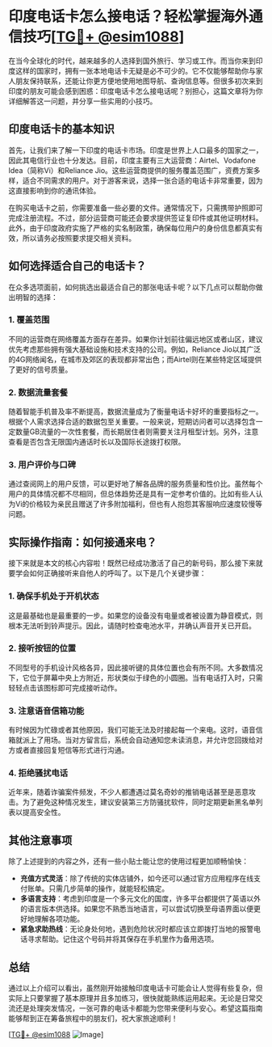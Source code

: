 # 印度电话卡怎么接电话？轻松掌握海外通信技巧[[TG💪+ @esim1088](https://t.me/s/esim1088)]

在当今全球化的时代，越来越多的人选择到国外旅行、学习或工作。而当你来到印度这样的国家时，拥有一张本地电话卡无疑是必不可少的。它不仅能够帮助你与家人朋友保持联系，还能让你更方便地使用地图导航、查询信息等。但很多初次来到印度的朋友可能会感到困惑：印度电话卡怎么接电话呢？别担心，这篇文章将为你详细解答这一问题，并分享一些实用的小技巧。

## 印度电话卡的基本知识

首先，让我们来了解一下印度的电话卡市场。印度是世界上人口最多的国家之一，因此其电信行业也十分发达。目前，印度主要有三大运营商：Airtel、Vodafone Idea（简称Vi）和Reliance Jio。这些运营商提供的服务覆盖范围广，资费方案多样，适合不同需求的用户。对于游客来说，选择一张合适的电话卡非常重要，因为这直接影响到你的通讯体验。

在购买电话卡之前，你需要准备一些必要的文件。通常情况下，只需携带护照即可完成注册流程。不过，部分运营商可能还会要求提供签证复印件或其他证明材料。此外，由于印度政府实施了严格的实名制政策，确保每位用户的身份信息都真实有效，所以请务必按照要求提交相关资料。

## 如何选择适合自己的电话卡？

在众多选项面前，如何挑选出最适合自己的那张电话卡呢？以下几点可以帮助你做出明智的选择：

### 1. 覆盖范围
不同的运营商在网络覆盖方面存在差异。如果你计划前往偏远地区或者山区，建议优先考虑那些拥有强大基础设施和技术支持的公司。例如，Reliance Jio以其广泛的4G网络闻名，在城市及郊区的表现都非常出色；而Airtel则在某些特定区域提供了更好的信号质量。

### 2. 数据流量套餐
随着智能手机普及率不断提高，数据流量成为了衡量电话卡好坏的重要指标之一。根据个人需求选择合适的数据包至关重要。一般来说，短期访问者可以选择包含一定数量GB流量的一次性套餐，而长期居住者则需要关注月租型计划。另外，注意查看是否包含无限国内通话时长以及国际长途拨打权限。

### 3. 用户评价与口碑
通过查阅网上的用户反馈，可以更好地了解各品牌的服务质量和性价比。虽然每个用户的具体情况都不尽相同，但总体趋势还是具有一定参考价值的。比如有些人认为Vi的价格较为亲民且赠送了许多附加福利，但也有人抱怨其客服响应速度较慢等问题。

## 实际操作指南：如何接通来电？

接下来就是本文的核心内容啦！既然已经成功激活了自己的新号码，那么接下来就要学会如何正确接听来自他人的呼叫了。以下是几个关键步骤：

### 1. 确保手机处于开机状态
这是最基础也是最重要的一步。如果您的设备没有电量或者被设置为静音模式，则根本无法听到铃声提示。因此，请随时检查电池水平，并确认声音开关已开启。

### 2. 接听按钮的位置
不同型号的手机设计风格各异，因此接听键的具体位置也会有所不同。大多数情况下，它位于屏幕中央上方附近，形状类似于绿色的小圆圈。当有电话打入时，只需轻轻点击该图标即可完成接听动作。

### 3. 注意语音信箱功能
有时候因为忙碌或者其他原因，我们可能无法及时接起每一个来电。这时，语音信箱就派上了用场。当对方留言后，系统会自动通知您未读消息，并允许您回拨给对方或者直接回复短信等形式进行沟通。

### 4. 拒绝骚扰电话
近年来，随着诈骗案件频发，不少人都遭遇过莫名奇妙的推销电话甚至是恶意攻击。为了避免这种情况发生，建议安装第三方防骚扰软件，同时定期更新黑名单列表以提高安全性。

## 其他注意事项

除了上述提到的内容之外，还有一些小贴士能让您的使用过程更加顺畅愉快：

- **充值方式灵活**：除了传统的实体店铺外，如今还可以通过官方应用程序在线支付账单。只需几步简单的操作，就能轻松搞定。
- **多语言支持**：考虑到印度是一个多元文化的国度，许多平台都提供了英语以外的语言版本供选择。如果您不熟悉当地语言，可以尝试切换至母语界面以便更好地理解各项功能。
- **紧急求助热线**：无论身处何地，遇到危险状况时都应该立即拨打当地的报警电话寻求帮助。记住这个号码并将其保存在手机里作为备用选项。

## 总结

通过以上介绍可以看出，虽然刚开始接触印度电话卡可能会让人觉得有些复杂，但实际上只要掌握了基本原理并且多加练习，很快就能熟练运用起来。无论是日常交流还是处理突发情况，一张可靠的电话卡都能为您带来便利与安心。希望这篇指南能够帮到正在筹备旅程中的朋友们，祝大家旅途顺利！

[[TG💪+ @esim1088](https://t.me/s/esim1088) ![Image](https://i.postimg.cc/4NQfJmqS/Snipaste-2025-05-13-00-14-12.png)]